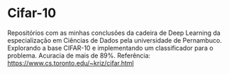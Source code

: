 # Cifar-10
Repositórios com as minhas conclusões da cadeira de Deep Learning da especialização em Ciências de Dados pela universidade de Pernambuco.
Explorando a base CIFAR-10 e implementando um classificador para o problema. 
Acuracia de mais de 89%.
Referência: https://www.cs.toronto.edu/~kriz/cifar.html

